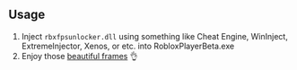 ## Usage
1. Inject `rbxfpsunlocker.dll` using something like Cheat Engine, WinInject, ExtremeInjector, Xenos, or etc. into RobloxPlayerBeta.exe
2. Enjoy those [beautiful frames](https://i.imgur.com/vsLf04O.png) 👌
